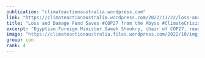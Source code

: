 ```yaml
---
publication: "climateactionaustralia.wordpress.com"
link: "https://climateactionaustralia.wordpress.com/2022/11/22/loss-and-damage-fund-saves-cop27-from-the-abyss-climatecrisis-ecologicalcrisis-economiccrisis-tellthetruth-demand-climateaction-sdg13-juststopoil/"
title: "Loss and Damage Fund Saves #COP27 from the Abyss #ClimateCrisis #EcologicalCrisis #EconomicCrisis #TellTheTruth demand #ClimateAction #SDG13 #JustStopOil Unprecedented Crime!"
excerpt: "Egyptian Foreign Minister Sameh Shoukry, chair of COP27, reads the nine-page Sharm El Sheikh Implementation Plan, the document that concluded the climate summit on Sunday Nov. 20, to an exhausted a…"
image: "https://climateactionaustralia.files.wordpress.com/2022/10/img_1803.jpg"
group: con
rank: 4
---
```

